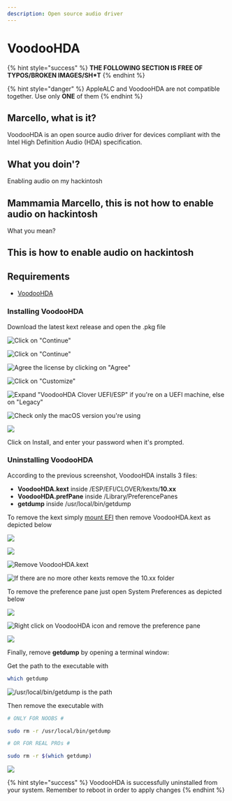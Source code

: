 ```yaml
---
description: Open source audio driver
---
```


# VoodooHDA

{% hint style="success" %}
**THE FOLLOWING SECTION IS FREE OF TYPOS/BROKEN IMAGES/SH\*T**
{% endhint %}

{% hint style="danger" %}
AppleALC and VoodooHDA are not compatible together. Use only **ONE** of them
{% endhint %}

## Marcello, what is it?

VoodooHDA is an open source audio driver for devices compliant with the Intel High Definition Audio \(HDA\) specification.

## What you doin'?

Enabling audio on my hackintosh

## Mammamia Marcello, this is not how to enable audio on hackintosh

What you mean?

## This is how to enable audio on hackintosh

## Requirements

* [VoodooHDA](https://github.com/chris1111/VoodooHDA-2.9.2-Clover-V15/releases)

### Installing VoodooHDA

Download the latest kext release and open the .pkg file

![Click on &quot;Continue&quot;](../../.gitbook/assets/image-122.png)

![Click on &quot;Continue&quot;](../../.gitbook/assets/image-108.png)

![Agree the license by clicking on &quot;Agree&quot;](../../.gitbook/assets/image-20.png)

![Click on &quot;Customize&quot;](../../.gitbook/assets/image-21.png)

![Expand &quot;VoodooHDA Clover UEFI/ESP&quot; if you&apos;re on a UEFI machine, else on &quot;Legacy&quot;](../../.gitbook/assets/image-55.png)

![Check only the macOS version you&apos;re using ](../../.gitbook/assets/image-70.png)

![](../../.gitbook/assets/image-25.png)

Click on Install, and enter your password when it's prompted.

### Uninstalling VoodooHDA

According to the previous screenshot, VoodooHDA installs 3 files:

* **VoodooHDA.kext** inside /ESP/EFI/CLOVER/kexts/**10.xx**
* **VoodooHDA.prefPane** inside /Library/PreferencePanes
* **getdump** inside /usr/local/bin/getdump

To remove the kext simply [mount EFI](../../tools/maciasl/mount-efi.md) then remove VoodooHDA.kext as depicted below

![](../../.gitbook/assets/image-69.png)

![](../../.gitbook/assets/image-16.png)

![Remove VoodooHDA.kext](../../.gitbook/assets/image-39.png)

![If there are no more other kexts remove the 10.xx folder ](../../.gitbook/assets/image-30.png)

To remove the preference pane just open System Preferences as depicted below

![](../../.gitbook/assets/image-29.png)

![Right click on VoodooHDA icon and remove the preference pane](../../.gitbook/assets/image-139.png)

![](../../.gitbook/assets/image-66.png)

Finally, remove **getdump** by opening a terminal window:

Get the path to the executable with

```bash
which getdump
```

![/usr/local/bin/getdump is the path](../../.gitbook/assets/image-6.png)

Then remove the executable with

```bash
# ONLY FOR NOOBS #

sudo rm -r /usr/local/bin/getdump

# OR FOR REAL PROs #

sudo rm -r $(which getdump)
```

![](../../.gitbook/assets/image-138.png)

{% hint style="success" %}
VoodooHDA is successfully uninstalled from your system. Remember to reboot in order to apply changes
{% endhint %}

